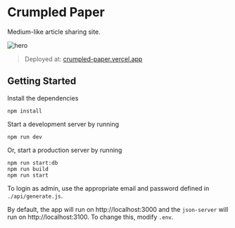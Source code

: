 # Crumpled Paper

Medium-like article sharing site.

![hero](https://res.cloudinary.com/tifan/image/upload/crumpled-paper/screenshot.png)

> Deployed at: [crumpled-paper.vercel.app](https://crumpled-paper.vercel.app)

## Getting Started

Install the dependencies

```
npm install
```

Start a development server by running

```
npm run dev
```

Or, start a production server by running

```
npm run start:db
npm run build
npm run start
```

To login as admin, use the appropriate email and password defined in `./api/generate.js`.

By default, the app will run on http://localhost:3000 and the `json-server` will run on http://localhost:3100. To change this, modify `.env`.
